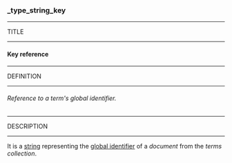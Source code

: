 ### _type_string_key



------
TITLE

------

#### Key reference



------
DEFINITION

------

###### Reference to a term's global identifier.



------
DESCRIPTION

------

It is a [string](_type_string) representing the [global identifier](_gid) of a *document* from the *terms collection*.